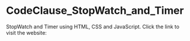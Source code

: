 # CodeClause_StopWatch_and_Timer
StopWatch and Timer using HTML, CSS and JavaScript.
Click the link to visit the website: 
